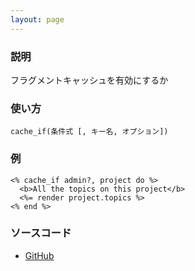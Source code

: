 ```yaml
---
layout: page
---
```

### 説明
フラグメントキャッシュを有効にするか

### 使い方
    cache_if(条件式 [, キー名, オプション])

### 例
    <% cache_if admin?, project do %>
      <b>All the topics on this project</b>
      <%= render project.topics %>
    <% end %>

### ソースコード
* [GitHub](https://github.com/rails/rails/blob/f33d52c95217212cbacc8d5e44b5a8e3cdc6f5b3/actionview/lib/action_view/helpers/cache_helper.rb#L183)
